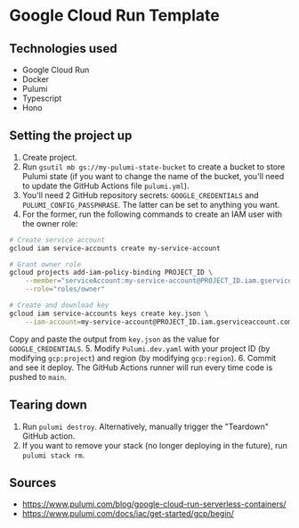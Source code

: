 # Google Cloud Run Template

## Technologies used

- Google Cloud Run
- Docker
- Pulumi
- Typescript
- Hono

## Setting the project up

1. Create project.
2. Run `gsutil mb gs://my-pulumi-state-bucket` to create a bucket to store Pulumi state (if you want to change the name of the bucket, you'll need to update the GitHub Actions file `pulumi.yml`).
3. You'll need 2 GitHub repository secrets: `GOOGLE_CREDENTIALS` and `PULUMI_CONFIG_PASSPHRASE`. The latter can be set to anything you want. 
4. For the former, run the following commands to create an IAM user with the owner role:
```bash
# Create service account
gcloud iam service-accounts create my-service-account

# Grant owner role
gcloud projects add-iam-policy-binding PROJECT_ID \
    --member="serviceAccount:my-service-account@PROJECT_ID.iam.gserviceaccount.com" \
    --role="roles/owner"

# Create and download key
gcloud iam service-accounts keys create key.json \
    --iam-account=my-service-account@PROJECT_ID.iam.gserviceaccount.com
```
Copy and paste the output from `key.json` as the value for `GOOGLE_CREDENTIALS`.
5. Modify `Pulumi.dev.yaml` with your project ID (by modifying `gcp:project`) and region (by modifying `gcp:region`).
6. Commit and see it deploy. The GitHub Actions runner will run every time code is pushed to `main`.

## Tearing down

1. Run `pulumi destroy`. Alternatively, manually trigger the "Teardown" GitHub action.
2. If you want to remove your stack (no longer deploying in the future), run
   `pulumi stack rm`.

## Sources

- https://www.pulumi.com/blog/google-cloud-run-serverless-containers/
- https://www.pulumi.com/docs/iac/get-started/gcp/begin/
